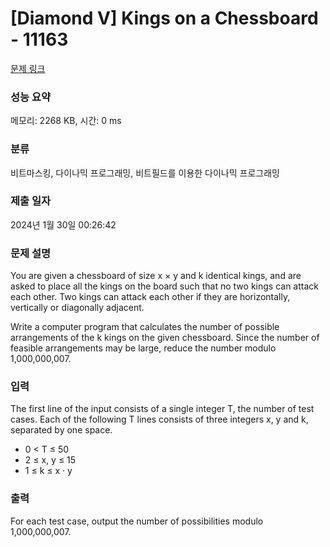 # [Diamond V] Kings on a Chessboard - 11163 

[문제 링크](https://www.acmicpc.net/problem/11163) 

### 성능 요약

메모리: 2268 KB, 시간: 0 ms

### 분류

비트마스킹, 다이나믹 프로그래밍, 비트필드를 이용한 다이나믹 프로그래밍

### 제출 일자

2024년 1월 30일 00:26:42

### 문제 설명

<p>You are given a chessboard of size x × y and k identical kings, and are asked to place all the kings on the board such that no two kings can attack each other. Two kings can attack each other if they are horizontally, vertically or diagonally adjacent.</p>

<p>Write a computer program that calculates the number of possible arrangements of the k kings on the given chessboard. Since the number of feasible arrangements may be large, reduce the number modulo 1,000,000,007.</p>

### 입력 

 <p>The first line of the input consists of a single integer T, the number of test cases. Each of the following T lines consists of three integers x, y and k, separated by one space.</p>

<ul>
	<li>0 < T ≤ 50</li>
	<li>2 ≤ x, y ≤ 15</li>
	<li>1 ≤ k ≤ x · y</li>
</ul>

### 출력 

 <p>For each test case, output the number of possibilities modulo 1,000,000,007.</p>

